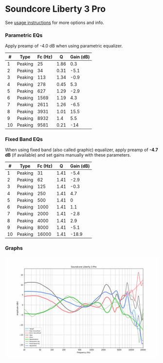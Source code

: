 # Soundcore Liberty 3 Pro
See [usage instructions](https://github.com/jaakkopasanen/AutoEq#usage) for more options and info.

### Parametric EQs
Apply preamp of -4.0 dB when using parametric equalizer.

|   # | Type    |   Fc (Hz) |    Q |   Gain (dB) |
|-----|---------|-----------|------|-------------|
|   1 | Peaking |        25 | 1.86 |         0.3 |
|   2 | Peaking |        34 | 0.31 |        -5.1 |
|   3 | Peaking |       113 | 1.34 |        -0.9 |
|   4 | Peaking |       278 | 0.45 |         5.3 |
|   5 | Peaking |       627 | 1.29 |        -2.9 |
|   6 | Peaking |      1569 | 1.19 |         4.3 |
|   7 | Peaking |      2611 | 1.26 |        -6.5 |
|   8 | Peaking |      3931 | 1.01 |        15.5 |
|   9 | Peaking |      8932 | 1.4  |         5.5 |
|  10 | Peaking |      9581 | 0.21 |       -14   |

### Fixed Band EQs
When using fixed band (also called graphic) equalizer, apply preamp of **-4.7 dB** (if available) and set gains manually with these parameters.

|   # | Type    |   Fc (Hz) |    Q |   Gain (dB) |
|-----|---------|-----------|------|-------------|
|   1 | Peaking |        31 | 1.41 |        -5.4 |
|   2 | Peaking |        62 | 1.41 |        -2.9 |
|   3 | Peaking |       125 | 1.41 |        -0.3 |
|   4 | Peaking |       250 | 1.41 |         4.7 |
|   5 | Peaking |       500 | 1.41 |         0   |
|   6 | Peaking |      1000 | 1.41 |         1.1 |
|   7 | Peaking |      2000 | 1.41 |        -2.8 |
|   8 | Peaking |      4000 | 1.41 |         2.9 |
|   9 | Peaking |      8000 | 1.41 |        -5.1 |
|  10 | Peaking |     16000 | 1.41 |       -18.9 |

### Graphs
![](./Soundcore%20Liberty%203%20Pro.png)
